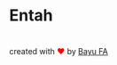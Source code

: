 # Entah
<!DOCTYPE html>
<html lang="en">
<head>
  <meta charset="UTF-8">
  <meta name="viewport" content="width=device-width, initial-scale=1.0">
  <title>Saytime</title>
</head>
<style>
  @import url('https://fonts.googleapis.com/css?family=Comic+Neue&display=swap');

  body {
    font-family: 'Comic Neue', cursive;
    min-height: 100vh;
    display: grid;
    justify-items: center;
    align-items: center;
    margin: 0;
    padding: 0;
    transition: all 1500ms ease-in-out;
    background: #e3f2fd;
  }

  #app {
    height: 90vh;
    display: grid;
    justify-items: center;
    align-items: center;
  }

  footer {
    width: 100%;
    height: 10vh;
    display: grid;
    justify-items: center;
    align-items: center;
  }

  footer div a {
    position: relative;
  }

  footer div a {
    text-decoration: none;
  }

  footer div a:hover::before {
    /* background: linear-gradient(#ead6ee, #a0f1ea); */
    opacity: .8;
    top: -2px;
    bottom: -2px;
  }

  .a-pagi::before, .a-sore::before, .a-malam::before {
    content: " ";
    position: absolute;
    bottom: 2px;
    left: 0;
    right: 0;
    top: calc(100% - 8px);
    transition: all 120ms ease-in-out;
    z-index: -1;
  }

  .a-pagi:hover::before, .a-sore:hover::before, .a-malam:hover::before{
    opacity: .8;
    top: -2px;
    bottom: -2px;
  }

  .a-pagi::before {
    background: #eeff41;
  }

  .a-sore::before {
    background: #e3f2fd;
  }

  .a-malam::before {
    background: #607d8b;
  }
</style>
<body>
  <div id="app">
    <h1>
      <span id="typed"></span>
    </h1>
  </div>
  <footer>
    <div>
      created with <span style="color: red;">&hearts;</span> by <a class="link" href="https://www.instagram.com/bayufahrianas/" target="_blank" rel="nofollow">Bayu FA</a>
    </div>
  </footer>

  <script src="https://cdn.jsdelivr.net/npm/typed.js@2.0.11"></script>
  <script>
    let name = localStorage.name || ''
    if (window.location.search.substr(1) != '') {
      name, localStorage.name = window.location.search.substr(1)
    }
    let theme = {
      pagi: {
        body: '#e3f2fd',
        text: '#000'
      },
      sore: {
        body: '#ffd54f',
        text: '#37474f'
      },
      malam: {
        body: '#212121',
        text: '#eee'
      },
    }
    let now = ''
    const typed = new Typed('#typed', {
      strings: [''],
      typeSpeed: 60,
      showCursor: false
    })

    function changeTheme() {
      const word = 'Selamat ' + now.slice(0, 1).toUpperCase() + now.slice(1) + ' ' + name
      tmpNow = now == 'siang' ? 'pagi' : now
      removeClassLink()
      document.querySelectorAll('.link').forEach(el => {
        el.classList.add('a-' + (tmpNow == 'siang' ? 'pagi' : tmpNow))
      })
      document.body.style.background = theme[tmpNow].body
      document.querySelector('#app').style.color = theme[tmpNow].text
      document.querySelector('footer').style.color = theme[tmpNow].text
      document.querySelector('.link').style.color = theme[tmpNow].text
      typed.strings = [word]
      document.title = word
      typed.reset(1)
    }

    function tmpChangeTheme() {
      now = now == 'pagi' || now == 'siang' ? 'sore' :
             now == 'sore' ? 'malam' :
             now == 'malam' ? 'pagi' : ''
      changeTheme()
    }

    function removeClassLink() {
      document.querySelectorAll('.link').forEach(el => {
        const _ = el.classList
        _.remove('a-pagi')
        _.remove('a-sore')
        _.remove('a-malam')
      })
    }

    setInterval(() => {
      const d = new Date()
      const jam = d.getHours()
      const oldNow = now
      if (jam >= 6 && jam < 12) {
        now = 'pagi'
      }
      else if (jam >= 12 && jam < 15) {
        now = 'siang'
      }
      else if (jam >= 15 && jam < 19) {
        now = 'sore'
      }
      else if (jam >= 19 && jam < 6) {
        now = 'malam'
      }

      oldNow != now ? changeTheme() : ''
    }, 150)
  </script>
</body>
</html>
